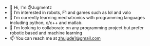 - 👋 Hi, I’m @Jugmentz
- 👀 I’m interested in robots, F1 and games such as lol and valo
- 🌱 I’m currently learning mechatronics with programming languages including python, c/c++ and matlab.
- 💞️ I’m looking to collaborate on any programming project but prefer robotic based and machine learning
- 📫 You can reach me at zhujude1@gmail.com

<!---
Jugmentz/Jugmentz is a ✨ special ✨ repository because its `README.md` (this file) appears on your GitHub profile.
You can click the Preview link to take a look at your changes.
--->
